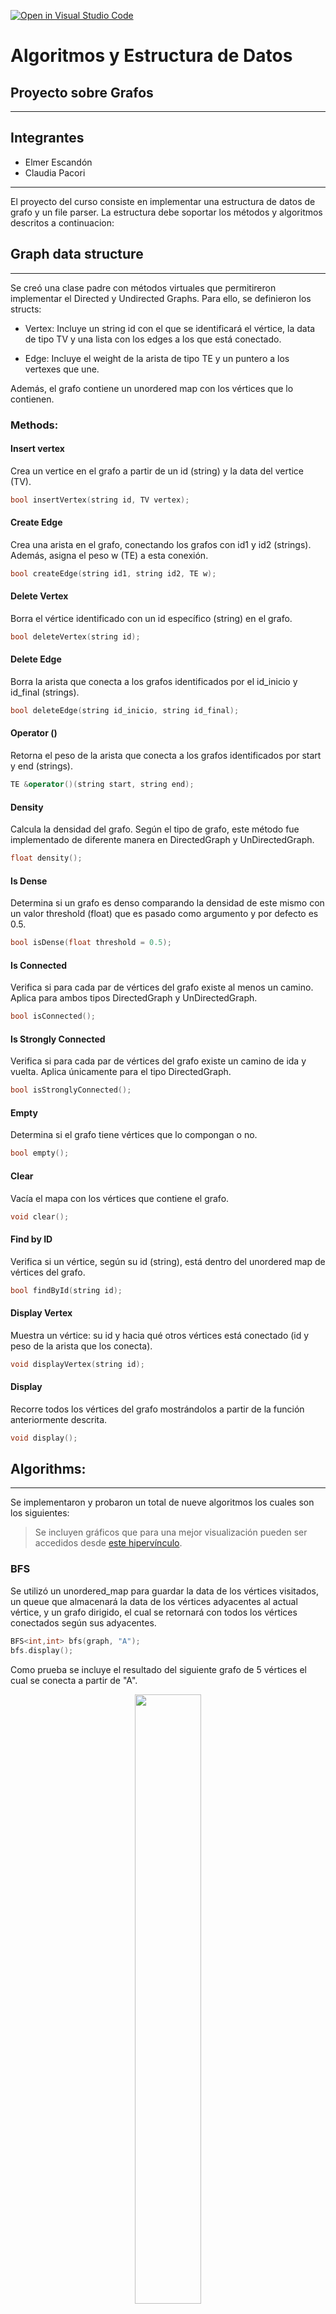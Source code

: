 [![Open in Visual Studio Code](https://classroom.github.com/assets/open-in-vscode-f059dc9a6f8d3a56e377f745f24479a46679e63a5d9fe6f495e02850cd0d8118.svg)](https://classroom.github.com/online_ide?assignment_repo_id=6958497&assignment_repo_type=AssignmentRepo)
# Algoritmos y Estructura de Datos
## Proyecto sobre Grafos
--------

## Integrantes
- Elmer Escandón
- Claudia Pacori

----


El proyecto del curso consiste en implementar una estructura de datos de grafo y un file parser. La estructura debe soportar los métodos y algoritmos descritos a continuacion:  



## Graph data structure
-----
Se creó una clase padre con métodos virtuales que permitireron implementar el Directed y Undirected Graphs. Para ello, se definieron los structs:

* Vertex: Incluye un string id con el que se identificará el vértice, la data de tipo TV y una lista con los edges a los que está conectado.

* Edge: Incluye el weight de la arista de tipo TE y un puntero a los vertexes que une.

Además, el grafo contiene un unordered map con los vértices que lo contienen.

### Methods:
#### Insert vertex
Crea un vertice en el grafo a partir de un id (string) y la data del vertice (TV).
```cpp
bool insertVertex(string id, TV vertex);
```
#### Create Edge
Crea una arista en el grafo, conectando los grafos con id1 y id2 (strings). Además, asigna el peso w (TE) a esta conexión.
```cpp
bool createEdge(string id1, string id2, TE w);
```
#### Delete Vertex
Borra el vértice identificado con un id específico (string) en el grafo.
```cpp
bool deleteVertex(string id);
```
#### Delete Edge
Borra la arista que conecta a los grafos identificados por el id_inicio y id_final (strings).
```cpp
bool deleteEdge(string id_inicio, string id_final);
```
#### Operator ()
Retorna el peso de la arista que conecta a los grafos identificados por start y end (strings).
```cpp
TE &operator()(string start, string end);
```
#### Density
Calcula la densidad del grafo. Según el tipo de grafo, este método fue implementado de diferente manera en DirectedGraph y UnDirectedGraph.
```cpp
float density();
```
#### Is Dense
Determina si un grafo es denso comparando la densidad de este mismo con un valor threshold (float) que es pasado como argumento y por defecto es 0.5.
```cpp
bool isDense(float threshold = 0.5);
```
#### Is Connected
Verifica si para cada par de vértices del grafo existe al menos un camino. Aplica para ambos tipos DirectedGraph y UnDirectedGraph.
```cpp
bool isConnected();
```
#### Is Strongly Connected
Verifica si para cada par de vértices del grafo existe un camino de ida y vuelta. Aplica únicamente para el tipo DirectedGraph.
```cpp
bool isStronglyConnected();
```
#### Empty
Determina si el grafo tiene vértices que lo compongan o no.
```cpp
bool empty();
```
#### Clear
Vacía el mapa con los vértices que contiene el grafo.
```cpp
void clear();
```
#### Find by ID
Verifica si un vértice, según su id (string), está dentro del unordered map de vértices del grafo.
```cpp
bool findById(string id);
```
#### Display Vertex
Muestra un vértice: su id y hacia qué otros vértices está conectado (id y peso de la arista que los conecta).
```cpp
void displayVertex(string id);
```
#### Display
Recorre todos los vértices del grafo mostrándolos a partir de la función anteriormente descrita.
```cpp
void display();
```

## Algorithms:
----
Se implementaron y probaron un total de nueve algoritmos los cuales son los siguientes:
> Se incluyen gráficos que para una mejor visualización pueden ser accedidos desde [este hipervínculo](https://miro.com/app/board/o9J_ltHP40Y=/?invite_link_id=828276918578).

### BFS
Se utilizó un unordered_map para guardar la data de los vértices visitados, un queue que almacenará la data de los vértices adyacentes al actual vértice, y un grafo dirigido, el cual se retornará con todos los vértices conectados según sus adyacentes.
```cpp
BFS<int,int> bfs(graph, "A");
bfs.display();
```
Como prueba se incluye el resultado del siguiente grafo de 5 vértices el cual se conecta a partir de "A".

<figure align="center" class="image">
  <img src="Imagenes/bfs.jpg" width="50%" style="text-align:center;">
</figure>

### DFS
Se utilizó un unordered_map para verificar qué vértices han sido visitados, un stack que almacenará la data de los vértices según se encuentren nuevas conexiones, y un grafo que se retornará con todos los vértices conectados al terminar el algoritmo.
```cpp
DFS<int,int> dfs(graph, "A");
dfs.apply_search();
dfs.display();
```
Como prueba se incluye el resultado del siguiente grafo de 4 vértices el cual se conecta a partir de "A".

<figure align="center" class="image">
  <img src="Imagenes/dfs.jpg" width="50%" style="text-align:center;">
</figure>

### Prim
El algoritmo de Prim funciona únicamente para grafos no dirigidos. Se utilizó una función que extrae el id del vértice al que se conecta con un peso mínimo a partir de un unordered_map con todos los pesos. El algoritmo retorna el menor camino posible desde cierto vértice hacia todos los vértices del grafo, indicando los padres de cada uno.
```cpp
Prim<int, int> prim(graph, "A");
UndirectedGraph<int, int> result = prim.apply();
result.display();
```
Como prueba se incluye el MST resultante de aplicar el algoritmo sobre el archivo JSON Perú.

<figure align="center" class="image">
  <img src="Imagenes/prim.jpg" width="50%" style="text-align:center;">
</figure>

### Kruskal
El algoritmo de Kruskal funciona únicamente para grafos no dirigidos. Se utilizaron Disjoint Sets, de manera que al iterar por todas las aristas ordenadas se podía comprobar si el vértice al que se conectaba pertenece a un set diferente, realizando llamadas a Find(). Luego, se unían los vértices en el DS (Union by rank) y en el grafo.
```cpp
Kruskal<int,int> kruskal(graph);
krus.apply();
UnDirectedGraph<int, int>* graph = krus.kruskal_(krus);
graph->display();
```
Como prueba se incluye el MST resultante de aplicar el algoritmo sobre el archivo JSON Perú. Comprobamos que es igual al ejecutado con Prim.

<figure align="center" class="image">
  <img src="Imagenes/kruskal.jpg" width="50%" style="text-align:center;">
</figure>

### Dijkstra
Se utilizaron unordered_maps para almacenar las distancias hacia otros vértices (distancia), los id de cada vértice (ids) y los padres por donde debe retornar (parents). El método display muestra las distancias dese cierto start_id hacia todos los demás vértices con su respectivo peso y padre.
```cpp
Dijkstra<int,int> dijs(graph,"A");
dijs.apply();
dijs.display();
```
Como prueba se incluye el camino desde Piura hasta Tacna, resultante de aplicar el algoritmo sobre el archivo JSON Perú. Comprobamos que se debe pasar por el aeropuerto de Lima, con un peso de 1843, para poder llegar a este destino.

<figure align="center" class="image">
  <img src="Imagenes/dijkstra.jpg" width="50%" style="text-align:center;">
</figure>

### A*
Se utilizaron unordered_maps para almacenar la heurística según el id del vértice, los padres por donde se debe regresar, una tabla_used marcando la lista cerrada al recorrer los vértices. Asimismo, se recibe un vector con la heurística. Se utilizaron funciones para calcular *"G(n) = F(n) + H(n)"* y extraer el id del vértice al que se conecta con un peso mínimo.
```cpp
AStar<int,int> astar(graph,"A","I", vector<int> heuristics);
UndirectedGraph<int, int> result = astar.apply();
result.display();
```
Como prueba se incluye el camino desde Piura hasta Pucallpa, resultante de aplicar el algoritmo sobre el archivo JSON Perú. Comprobamos que se debe pasar por el aeropuerto de Lima para poder llegar a este destino.

<figure align="center" class="image">
  <img src="Imagenes/astar.jpg" width="50%" style="text-align:center;">
</figure>

### Greedy BFS
Funciona de manera similar al algoritmo A-Star. Se utilizaron unordered_maps para almacenar la heurística según el id del vértice, los padres por donde se debe regresar, una tabla_used marcando la lista cerrada al recorrer los vértices. Asimismo, se recibe un vector con la heurística. Se utilizó una función para extraer el id del vértice al que se conecta con un peso mínimo.
```cpp
Greedy<int,int> greedy(graph,"S","E",heuristics);
UndirectedGraph<int, int> result = greedy.apply();
result.display();
```
Como prueba se incluye el camino desde Piura hasta Pucallpa, resultante de aplicar el algoritmo sobre el archivo JSON Perú. Comprobamos que se obtiene el mismo resultado que con el algoritmo A-Star.

<figure align="center" class="image">
  <img src="Imagenes/greedy.jpg" width="50%" style="text-align:center;">
</figure>

### Floyd Warshall
Se utilizaron matrices para almacenar las distancias hacia todos los vértices y el recorrido que se debe seguir para llegar a ellas. Este algoritmo, a diferencia de Dijkstra, funciona con aristas con pesos negativos. Al imprimir, muestra tanto la matriz de distancias como la de recorridos. Luego, permite conocer el camino más corto desde y hacia cualquier vértice.
```cpp
Floyd<int,int> floyd(graph);
floyd.apply();
floyd.display();
```
Como prueba se incluye el camino desde Cuzco hasta Puerto Maldonado, resultante de aplicar el algoritmo sobre el archivo JSON Perú. Comprobamos que estos vértices están conectados, la distancia entre ellos es de 310.932 y el recorrido sería directo.

<figure align="center" class="image">
  <img src="Imagenes/floyd.jpg" width="50%" style="text-align:center;">
</figure>

### Bellman Ford
El algoritmo de Bellman Ford funciona únicamente para grafos dirigidos.Se utilizaron unordered_maps para almacenar las distancias hacia otros vértices (distancia), los id de cada vértice (ids) y los padres por donde debe retornar (predecesor). Este algoritmo, a diferencia de Dijkstra, funciona con aristas con pesos negativos. El método display muestra las distancias dese cierto start_id hacia todos los demás vértices con su respectivo peso y padre.
```cpp
Bellman<int,int> bell(graph,"B");
bell.apply();
bell.display();
```
Como prueba se incluye el camino desde Cuzco hasta Tacna, resultante de aplicar el algoritmo sobre el archivo JSON Perú. Comprobamos que se debe pasar por el aeropuerto de Arequipa, con una distancia de 549, para poder llegar a este destino.

<figure align="center" class="image">
  <img src="Imagenes/bellman.jpg" width="50%" style="text-align:center;">
</figure>



## JSON file parser
----
Se utilizó la librería [nlohmann::json](https://github.com/nlohmann/json), para poder construir los grafos Directed y UnDirected a partir de un archivo JSON de aereopuertos del Perú y el mundo. 
Se implementó una clase parser que tiene como atributos un string con la ruta del archivo y un jsonGraph que almacena el JSON que será accedido más adelante.
```cpp
class Parser{
private:
    string path;                
    json jsonGraph;

public:
    Parser(string path_);

    void clear();

    void readJSON();

    void uGraphMake(UnDirectedGraph<string, double> &tempGraph);

    void dGraphMake(DirectedGraph<string, double> &tempGraph);
};
```

### Methods:
#### Clear
Limpia tanto la ruta del archivo como el objeto json de la clase.
```cpp
void clear(); // Clears parser saved atributes
```
#### Read JSON
Abre el archivo JSON en modo lectura y lleva cada línea a un string, para poder eliminar los corchetes de los datos. Luego se parsea la data a un objeto nlohmann::json.
```cpp
void readJSON(); // Parses JSON file and saves data into class
// NOTE: each derived class has its own readJSON method
```
#### Creador del grafo no dirigido
Recibe un tempGraph el cual será modificado, en primer lugar, creando los vértices con la función insertVertex descrita anteriormente. Nuestro grafo recibe como id el nombre de la ciudad del aeropuerto, lo que hace más fácil la lectura de la información, y un string con la latitud y longitud de este mismo, que serán utilizados para hallar la heurística.
Luego, se crean las aristas conectando cada aeropuerto con sus destinations. Se envían como parámetros al createEdge: el nombre de la ciudad de origen, el nombre de la ciudad de destino y la distancia euclidiana entre ellas (hallada con una función explicada más adelante).
```cpp
void uGraphMake(UndirectedGraph<string, double> &tempGraph); // Adds the parsed data into the specified undirected graph
```
<figure align="center" class="image">
  <img src="Imagenes/uGraphMake.jpg" width="50%" style="text-align:center;">
</figure>

#### Creador del grafo dirigido
De manera similar al grafo no dirigido, se crean los vértices con el nombre de la ciudad del aeropuerto como id y un string con la latitud y longitud de este mismo como data.
Luego, se crean las aristas conectando cada aeropuerto (a partir del nombre de la ciudad que los identifica) con sus destinations incluyendo como peso la distancia euclidiana entre ellos.
> Se llegó a correr el creador de grafos dirigidos para el archivo airports.json, se adjunta [este video](https://drive.google.com/file/d/13C1FcDUjtnCIi1su_P7yBy0S3gs1MacR/view?usp=sharing) como evidencia de su funcionamiento.

```cpp
void dGraphMake(DirectedGraph<string, double> &tempGraph); // Adds the parsed data into the specified directed graph
```
<figure align="center" class="image">
  <img src="Imagenes/dGraphMake.jpg" width="50%" style="text-align:center;">
</figure>

### Funciones de ayuda:
#### Distancia euclidiana
Calcula la distancia euclidiana entre dos latitudes y longitudes. Para ello, convierte estos valores a long doubles y se halla la distancia deducida a partir del teorema de Pitágoras.
```cpp
long double distance(string lat1, string long1, string lat2, string long2);
```
#### Find Airport by ID
Permite encontrar el index de un aeropuerto en el objeto json utilizando solo el Airport ID. Además, la función retorna por defecto el index 15 que corresponde a la ciudad de Lima en caso no exista el destino que se está buscando.

Cabe resaltar que se eliminaron manualmente los códigos "2762", "1871", "3670", "3797", "3484", "3576", "2650", "193", "1382", "1824", "2771", "3988", "2651", "2699", "2709", "2851", "2715", "2560", "2564", "2673", "2745", "2816", "2599", "1892", "1762", "1885", "2688", "580", "3533", "1871", "3682", "1229", "2554", "2443", "1852", "1909", "1760", "3494", "3550" y "2802" de los aeropuertos que los tenían como destination en el archivo JSON de Perú. Esto debido a que creaba edges hacia el mismo punto, en el caso de Lima, al no estar ligados a una ciudad en específico.

Por otro lado, se eliminaron manualmente los aeropuertos "5562", "5674" y "5675" en el archivo JSON internacional, ya que en las latitudes tenían letras, por lo que se consideró como data corrupta, y el aeropuerto "1104", pues su única destination era hacia uno de los aeropuertos previamente mencionados.

```cpp
int findByAirportID(json jsonGraph, string id);
```

## Tester
Para poder realizar las pruebas de los grafos, algoritmos y parser se creó la estructura Tester:
```cpp
struct Tester {
    static void executeExamples();
    static void executeParserPeru();
    static void excecuteDirected(Parser Peru);
    static void excecuteUnDirected(Parser Peru);
    static void executeParserInternational();
    static vector<double> create_heuristics(Graph<string, double>* grafo,string to);
    static void astar_test(Graph<string,double>* dir_graph, string from, string to, vector<double> heuristic);
    static void floyd_test(Graph<string,double>* dir_graph);
    static void greedydfs_test(Graph<string,double>* dir_graph, string from, string to, vector<double> heuristic);
    static void dijkstra_test(Graph<string,double>* dir_graph, string from);
    static void bellman_test(DirectedGraph<string,double>* dir_graph, string from);
    static void kruskal_test(UnDirectedGraph<string,double>* dir_graph);
    static void prim_test(UnDirectedGraph<string,double>* dir_graph);
};
```
Esta implementa diferentes funciones que nos permitirán recorrer todo lo implementado en el presente proyecto.
* ***executeExamples*():** Crea un grafo dirigido básico (con 4 vértices y 4 aristas) y ejecuta los métodos que comprueba si el grafo está conectado, fuertemente conectado, es denso, eliminar aristas, eliminar vértices, mostrar el grafo y vaciar el grafo.

* ***executeParserPeru*():** Lee el archivo pe.json y le da a escoger al usuario entre crear un grafo dirigido o no dirigido con esos datos.

* ***excecuteDirected*(Parser Peru):** Crea el grafo dirigido y muestra las opciones para obtener la mejor ruta con los siguientes algoritmos: A-Star, Floyd-Warshall, Greedy BFS, Dijkstra y Bellman Ford. En caso sea necesario, permite ingresar las ciudades de procedencia y destino del viaje.

* ***excecuteUnDirected*(Parser Peru):** Crea el grafo no dirigido y muestra las opciones para obtener la mejor ruta con los siguientes algoritmos: A-Star, Floyd-Warshall, Greedy BFS, Dijkstra, Kruskal y Prim. En caso sea necesario, permite ingresar las ciudades de procedencia y destino del viaje.

* ***executeParserInternacional*():** Lee el archivo airports.json, crea un grafo dirigido con esos datos y los muestra.

Finalmente, para ejecutar el proyecto se debe colocar los siguientes comandos en la consola:
```cpp
g++ main.cpp -o main

./main
```
